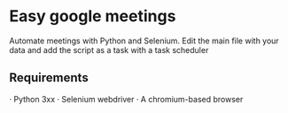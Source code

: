 # Easy google meetings
Automate meetings with Python and Selenium. Edit the main file with your data and add the script as a task with a task 
scheduler

## Requirements
· Python 3xx
· Selenium webdriver
· A chromium-based browser